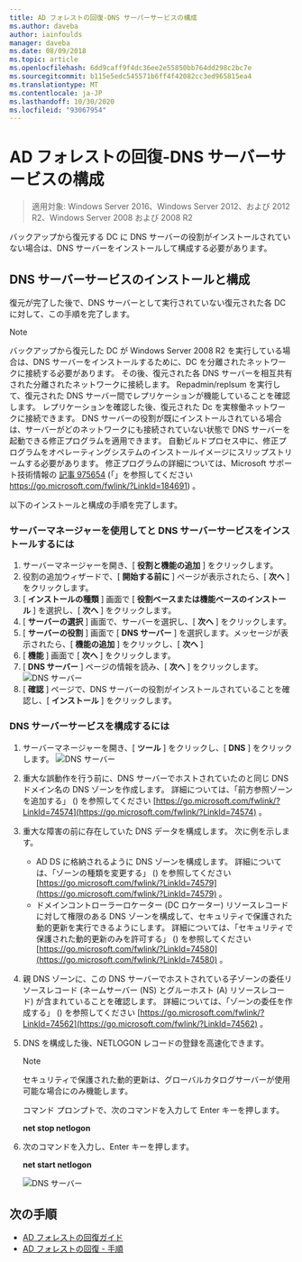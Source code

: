```yaml
---
title: AD フォレストの回復-DNS サーバーサービスの構成
ms.author: daveba
author: iainfoulds
manager: daveba
ms.date: 08/09/2018
ms.topic: article
ms.openlocfilehash: 6dd9caff9f4dc36ee2e55850bb764dd298c2bc7e
ms.sourcegitcommit: b115e5edc545571b6ff4f42082cc3ed965815ea4
ms.translationtype: MT
ms.contentlocale: ja-JP
ms.lasthandoff: 10/30/2020
ms.locfileid: "93067954"
---
```

# <a name="ad-forest-recovery---configuring-the-dns-server-service"></a>AD フォレストの回復-DNS サーバーサービスの構成

>適用対象: Windows Server 2016、Windows Server 2012、および 2012 R2、Windows Server 2008 および 2008 R2

バックアップから復元する DC に DNS サーバーの役割がインストールされていない場合は、DNS サーバーをインストールして構成する必要があります。

## <a name="install-and-configure-the-dns-server-service"></a>DNS サーバーサービスのインストールと構成

復元が完了した後で、DNS サーバーとして実行されていない復元された各 DC に対して、この手順を完了します。

> [!NOTE]
> バックアップから復元した DC が Windows Server 2008 R2 を実行している場合は、DNS サーバーをインストールするために、DC を分離されたネットワークに接続する必要があります。 その後、復元された各 DNS サーバーを相互共有された分離されたネットワークに接続します。 Repadmin/replsum を実行して、復元された DNS サーバー間でレプリケーションが機能していることを確認します。 レプリケーションを確認した後、復元された Dc を実稼働ネットワークに接続できます。 DNS サーバーの役割が既にインストールされている場合は、サーバーがどのネットワークにも接続されていない状態で DNS サーバーを起動できる修正プログラムを適用できます。 自動ビルドプロセス中に、修正プログラムをオペレーティングシステムのインストールイメージにスリップストリームする必要があります。 修正プログラムの詳細については、Microsoft サポート技術情報の [記事 975654](https://go.microsoft.com/fwlink/?LinkId=184691) (「」を参照してください https://go.microsoft.com/fwlink/?LinkId=184691) 。

以下のインストールと構成の手順を完了します。

### <a name="to-install-and-the-dns-server-service-using-server-manager"></a>サーバーマネージャーを使用してと DNS サーバーサービスをインストールするには

1. サーバーマネージャーを開き、[ **役割と機能の追加** ] をクリックします。
2. 役割の追加ウィザードで、[ **開始する前に** ] ページが表示されたら、[ **次へ** ] をクリックします。
3. [ **インストールの種類** ] 画面で [ **役割ベースまたは機能ベースのインストール** ] を選択し、[ **次へ** ] をクリックします。
4. [ **サーバーの選択** ] 画面で、サーバーを選択し、[ **次へ** ] をクリックします。
5. [ **サーバーの役割** ] 画面で [ **DNS サーバー** ] を選択します。メッセージが表示されたら、[ **機能の追加** ] をクリックし、[ **次へ** ]
6. [ **機能** ] 画面で [ **次へ** ] をクリックします。
7. [ **DNS サーバー** ] ページの情報を読み、[ **次へ** ] をクリックします。
   ![DNS サーバー](media/AD-Forest-Recovery-Configure-DNS/dns1.png)
8. [ **確認** ] ページで、DNS サーバーの役割がインストールされていることを確認し、[ **インストール** ] をクリックします。

### <a name="to-configure-the-dns-server-service"></a>DNS サーバーサービスを構成するには

1. サーバーマネージャーを開き、[ **ツール** ] をクリックし、[ **DNS** ] をクリックします。
   ![DNS サーバー](media/AD-Forest-Recovery-Configure-DNS/dns2.png)
2. 重大な誤動作を行う前に、DNS サーバーでホストされていたのと同じ DNS ドメイン名の DNS ゾーンを作成します。 詳細については、「前方参照ゾーンを追加する」 () を参照してください [https://go.microsoft.com/fwlink/?LinkId=74574](https://go.microsoft.com/fwlink/?LinkId=74574) 。
3. 重大な障害の前に存在していた DNS データを構成します。 次に例を示します。

   - AD DS に格納されるように DNS ゾーンを構成します。 詳細については、「ゾーンの種類を変更する」 () を参照してください [https://go.microsoft.com/fwlink/?LinkId=74579](https://go.microsoft.com/fwlink/?LinkId=74579) 。
   - ドメインコントローラーロケーター (DC ロケーター) リソースレコードに対して権限のある DNS ゾーンを構成して、セキュリティで保護された動的更新を実行できるようにします。 詳細については、「セキュリティで保護された動的更新のみを許可する」 () を参照してください [https://go.microsoft.com/fwlink/?LinkId=74580](https://go.microsoft.com/fwlink/?LinkId=74580) 。

4. 親 DNS ゾーンに、この DNS サーバーでホストされている子ゾーンの委任リソースレコード (ネームサーバー (NS) とグルーホスト (A) リソースレコード) が含まれていることを確認します。 詳細については、「ゾーンの委任を作成する」 () を参照してください [https://go.microsoft.com/fwlink/?LinkId=74562](https://go.microsoft.com/fwlink/?LinkId=74562) 。
5. DNS を構成した後、NETLOGON レコードの登録を高速化できます。

   > [!NOTE]
   > セキュリティで保護された動的更新は、グローバルカタログサーバーが使用可能な場合にのみ機能します。

   コマンド プロンプトで、次のコマンドを入力して Enter キーを押します。

   **net stop netlogon**

6. 次のコマンドを入力し、Enter キーを押します。

   **net start netlogon**

   ![DNS サーバー](media/AD-Forest-Recovery-Configure-DNS/dns3.png)

## <a name="next-steps"></a>次の手順

- [AD フォレストの回復ガイド](AD-Forest-Recovery-Guide.md)
- [AD フォレストの回復 - 手順](AD-Forest-Recovery-Procedures.md)
